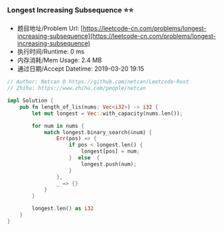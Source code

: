 ### Longest Increasing Subsequence :star::star:
- 题目地址/Problem Url: [https://leetcode-cn.com/problems/longest-increasing-subsequence](https://leetcode-cn.com/problems/longest-increasing-subsequence)
- 执行时间/Runtime: 0 ms 
- 内存消耗/Mem Usage: 2.4 MB
- 通过日期/Accept Datetime: 2019-03-20 19:15

```rust
// Author: Netcan @ https://github.com/netcan/Leetcode-Rust
// Zhihu: https://www.zhihu.com/people/netcan

impl Solution {
    pub fn length_of_lis(nums: Vec<i32>) -> i32 {
        let mut longest = Vec::with_capacity(nums.len());

        for num in nums {
            match longest.binary_search(&num) {
                Err(pos) => {
                    if pos < longest.len() {
                        longest[pos] = num;
                    }  else  {
                        longest.push(num);
                    }
                },
                _ => {}
            }
        }

        longest.len() as i32
    }
}


```
